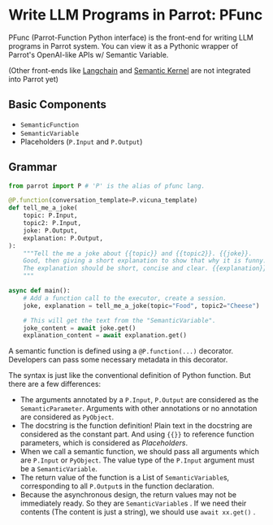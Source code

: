 # Write LLM Programs in Parrot: PFunc

PFunc (Parrot-Function Python interface) is the front-end for writing LLM programs in Parrot system. You can view it as a Pythonic wrapper of Parrot's OpenAI-like APIs w/ Semantic Variable.

(Other front-ends like [Langchain](https://www.langchain.com) and [Semantic Kernel](https://aka.ms/semantic-kernel) are not integrated into Parrot yet)

## Basic Components
- `SemanticFunction`
- `SemanticVariable`
- Placeholders (`P.Input` and `P.Output`)

## Grammar

```python
from parrot import P # 'P' is the alias of pfunc lang.

@P.function(conversation_template=P.vicuna_template)
def tell_me_a_joke(
    topic: P.Input,
    topic2: P.Input,
    joke: P.Output,
    explanation: P.Output,
):
    """Tell the me a joke about {{topic}} and {{topic2}}. {{joke}}.
    Good, then giving a short explanation to show that why it is funny.
    The explanation should be short, concise and clear. {{explanation}}.
    """

async def main():
    # Add a function call to the executor, create a session.
    joke, explanation = tell_me_a_joke(topic="Food", topic2="Cheese")

    # This will get the text from the "SemanticVariable".
    joke_content = await joke.get()
    explanation_content = await explanation.get()
```

A semantic function is defined using a `@P.function(...)` decorator. Developers can pass some necessary metadata in this decorator.

The syntax is just like the conventional definition of Python function. But there are a few differences:

- The arguments annotated by a `P.Input`, `P.Output` are considered as the `SemanticParameter`. Arguments with other annotations or no annotation are considered as `PyObject`.
- The docstring is the function definition! Plain text in the docstring are considered as the constant part. And using `{{}}` to reference function parameters, which is considered as *Placeholders*.
- When we call a semantic function, we should pass all arguments which are `P.Input` or `PyObject`. The value type of the `P.Input` argument must be a `SemanticVariable`.
- The return value of the function is a List of `SemanticVariable`s, corresponding to all `P.Output`s in the function declaration.
- Because the asynchronous design, the return values may not be immediately ready. So they are `SemanticVariable`s . If we need their contents (The content is just a string), we should use `await xx.get()` .